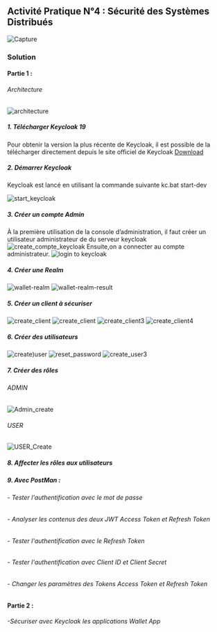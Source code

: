 ## Activité Pratique N°4 :  Sécurité des Systèmes Distribués


![Capture](https://github.com/hassanouado/ENSET_S5_Distributed-Systems/assets/95369534/1986ea23-f869-44aa-941c-e9a969691c73)

### Solution
#### Partie 1 : 
 ###### Architecture 
 ![architecture](https://github.com/hassanouado/ENSET_S5_Distributed-Systems/assets/95369534/721b22b7-1ac2-4925-a040-69457a04d055)
##### 1. Télécharger Keycloak 19
 Pour obtenir la version la plus récente de Keycloak, il est possible de la télécharger directement depuis le site officiel de Keycloak [Download](https://www.keycloak.org/) 
##### 2. Démarrer Keycloak
Keycloak est lancé en utilisant la commande suivante   kc.bat start-dev

![start_keycloak](https://github.com/hassanouado/ENSET_S5_Distributed-Systems/assets/95369534/8fa58de2-444f-4db3-8fb2-45716a72b55c)
##### 3. Créer un compte Admin
À la première utilisation de la console d’administration, il faut créer un utilisateur administrateur de du serveur keycloak
![create_compte_keycloak](https://github.com/hassanouado/ENSET_S5_Distributed-Systems/assets/95369534/d413e909-0722-4fa0-9e61-e372efd0d950)
Ensuite,on a  connecter au compte administrateur.
![login to keycloak](https://github.com/hassanouado/ENSET_S5_Distributed-Systems/assets/95369534/b55a9c12-a461-4ee4-95d6-d1bee9263765)

##### 4. Créer une Realm
![wallet-realm](https://github.com/hassanouado/ENSET_S5_Distributed-Systems/assets/95369534/7a2968e3-fc0c-42a1-9d87-6d2820dc684a)
![wallet-realm-result](https://github.com/hassanouado/ENSET_S5_Distributed-Systems/assets/95369534/fb120e36-2886-4399-a3e3-5afedc4a098d)
##### 5. Créer un client à sécuriser
![create_client](https://github.com/hassanouado/ENSET_S5_Distributed-Systems/assets/95369534/96d71f4f-a7b7-495b-9ef6-f68aca7f03e4)
![create_client](https://github.com/hassanouado/ENSET_S5_Distributed-Systems/assets/95369534/be45658a-d900-4b53-ba31-2c2e044545e0)
![create_client3](https://github.com/hassanouado/ENSET_S5_Distributed-Systems/assets/95369534/caf9c074-8805-424c-adf2-cdb4991cd782)
![create_client4](https://github.com/hassanouado/ENSET_S5_Distributed-Systems/assets/95369534/98b906f8-b06a-4d24-be55-493b5948b9a3)

##### 6. Créer des utilisateurs 
![create)user](https://github.com/hassanouado/ENSET_S5_Distributed-Systems/assets/95369534/c0b61a16-ca19-4efd-bbd7-8dc480ecea5d)
![reset_password](https://github.com/hassanouado/ENSET_S5_Distributed-Systems/assets/95369534/6391e913-d22b-4df1-9b2d-7ffd70ce1693)
![create_user3](https://github.com/hassanouado/ENSET_S5_Distributed-Systems/assets/95369534/7ae5dd50-cbea-4235-8dda-12107a92f581)
##### 7. Créer des rôles
 ###### ADMIN
 ![Admin_create](https://github.com/hassanouado/ENSET_S5_Distributed-Systems/assets/95369534/e300ff02-f4c2-4441-bd3c-c1cbfe224f3c)
 ###### USER
 ![USER_Create](https://github.com/hassanouado/ENSET_S5_Distributed-Systems/assets/95369534/185a3099-27b5-45bd-9cb0-bdca7ba64347)
##### 8. Affecter les rôles aux utilisateurs
##### 9. Avec PostMan :
   ###### - Tester l'authentification avec le mot de passe
   ###### - Analyser les contenus des deux JWT Access Token et Refresh Token
   ###### - Tester l'authentification avec le Refresh Token
   ###### - Tester l'authentification avec Client ID et Client Secret
   ###### - Changer les paramètres des Tokens Access Token et Refresh Token

#### Partie  2 :
  ###### -Sécuriser avec Keycloak les applications Wallet App
